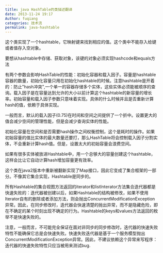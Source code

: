 ```yaml
---
title: java HashTable的类描述翻译
date: 2013-11-24 19:17
Author: fuqiang
categories: 技术流
permalink: java-hashtable
---
```


这个类实现了一个hashtable，它映射键来找到相应的值。这个类中不能存入给键或者值存入空对象。

要想从hashtable中存储、获取对象，该键的对象必须实现hashcode和equals方法

有两个参数会影响HashTable的性能：初始化容器和载入因子。容量是hashtable容器的数量，初始化容量只用在初始化hashtable的时候。注意hashtable是开着的：防止"hash冲突",一个单一的容器存储多个实体，这些实体必须能被顺序的查询。载入因子是在容量达到允许的大小以前计算这个hashtable的新容量的增长率。初始容量和载入因子参数只意味着实现。具体的什么时候并且是否重新计算hash的值，依赖于具体实现。

一般而言，默认的载入因子(0.75)在时间和空间之间提供了一个折中。设置更大的值会减少空间的管理性能，但是会减少查询实体的性能。

初始化容量在空间和是否需要hash操作之间权衡控制，这个是耗时的操作。如果初始容量的值比实体的最大数量还要打，那么HashTable将会控制载入因子分割实体，不会重新计算hash值。但是，设置太大的初始容量会浪费空间。

如果有很多实体被放进Hashtable中，用一个总够大的容量创建这个hashtable，这样会比让它自动计算hash增加容量更有效率。

这个类在java2版本中重新被翻新实现了Map接口，因此它变成了集合框架的一部分。不像其它集合实现，Hashtable是同步的。

所有Hashtable的集合视图方法返回的iterator和listInterator方法集合迭代器都是快速失败的：迭代器被创建以后，如果Hashtable的结构被修改，如果不使用Iterator自有的删除或者添加方法，则会抛出ConcurrentModificationException异常。因此，在同步修改时，迭代器会快速清楚的抛出异常，而不是隐藏危险，即在不确定的某个时刻出现不确定的行为。Hashtable的keys和values方法返回的枚举不是快速失败的。

注意，一般而言，不可能完全保证在面对非同步的同步修改时，迭代器的快速失败特性不能确保它总是会快速失败。快速失败迭代器是基于一个服务模型抛出ConcurrentModificationException异常。因此，不建议依赖这个异常来写程序：迭代器的快速失败特性只应当被用来测试bug.
